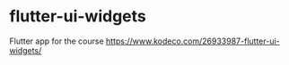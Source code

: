# flutter-ui-widgets
Flutter app for the course https://www.kodeco.com/26933987-flutter-ui-widgets/
